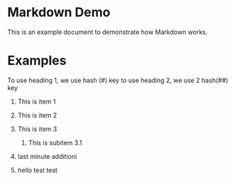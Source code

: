 # Markdown Demo
This is an example document to demonstrate how Markdown works.


# Examples
To use heading 1, we use hash (#) key
to use heading 2, we use 2 hash(##) key

1. This is item 1
2. This is item 2
3. This is item 3
    1. This is subitem 3.1
4. last minute additioni

5. hello test test